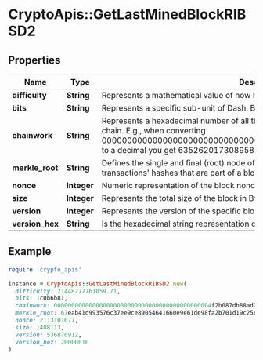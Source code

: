 # CryptoApis::GetLastMinedBlockRIBSD2

## Properties

| Name | Type | Description | Notes |
| ---- | ---- | ----------- | ----- |
| **difficulty** | **String** | Represents a mathematical value of how hard it is to find a valid hash for this block. |  |
| **bits** | **String** | Represents a specific sub-unit of Dash. Bits have two-decimal precision. |  |
| **chainwork** | **String** | Represents a hexadecimal number of all the hashes necessary to produce the current chain. E.g., when converting 0000000000000000000000000000000000000000000086859f7a841475b236fd to a decimal you get 635262017308958427068157 hashes, or 635262 exahashes. |  |
| **merkle_root** | **String** | Defines the single and final (root) node of a Merkle tree. It is the combined hash of all transactions&#39; hashes that are part of a blockchain block. |  |
| **nonce** | **Integer** | Numeric representation of the block nonce |  |
| **size** | **Integer** | Represents the total size of the block in Bytes. |  |
| **version** | **Integer** | Represents the version of the specific block on the blockchain. |  |
| **version_hex** | **String** | Is the hexadecimal string representation of the block&#39;s version. |  |

## Example

```ruby
require 'crypto_apis'

instance = CryptoApis::GetLastMinedBlockRIBSD2.new(
  difficulty: 21448277761059.71,
  bits: 1c0b6b81,
  chainwork: 000000000000000000000000000000000000000000004f2b087db88ad29f2da6,
  merkle_root: 67eab41d993576c37ee9ce89054641660e9e61de98fa2b701d19c25cfb4ce037,
  nonce: 2113101077,
  size: 1408113,
  version: 536870912,
  version_hex: 20000010
)
```


